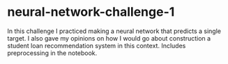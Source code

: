 # neural-network-challenge-1
In this challenge I practiced making a neural network that predicts a single target. I also gave my opinions on how I would go about construction a student loan recommendation system in this context. Includes preprocessing in the notebook.
